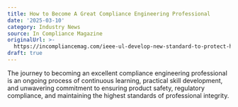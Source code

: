 ```yaml
---
title: How to Become A Great Compliance Engineering Professional
date: '2025-03-10'
category: Industry News
source: In Compliance Magazine
originalUrl: >-
  https://incompliancemag.com/ieee-ul-develop-new-standard-to-protect-healthcare-data/
draft: true
---
```

The journey to becoming an excellent compliance engineering professional is an ongoing process of continuous learning, practical skill development, and unwavering commitment to ensuring product safety, regulatory compliance, and maintaining the highest standards of professional integrity.
